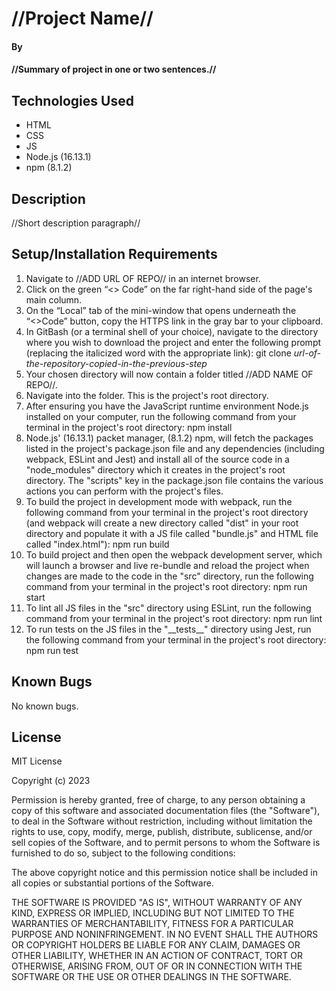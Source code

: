 # //Project Name//

#### By

#### //Summary of project in one or two sentences.//

## Technologies Used

- HTML
- CSS
- JS
- Node.js (16.13.1)
- npm (8.1.2)

## Description

//Short description paragraph//

## Setup/Installation Requirements

1. Navigate to //ADD URL OF REPO// in an internet browser.
2. Click on the green “<> Code” on the far right-hand side of the page's main column.
3. On the “Local” tab of the mini-window that opens underneath the “<>Code” button, copy the HTTPS link in the gray bar to your clipboard.
4. In GitBash (or a terminal shell of your choice), navigate to the directory where you wish to download the project and enter the following prompt (replacing the italicized word with the appropriate link): git clone _url-of-the-repository-copied-in-the-previous-step_
5. Your chosen directory will now contain a folder titled //ADD NAME OF REPO//.
6. Navigate into the folder. This is the project's root directory.
7. After ensuring you have the JavaScript runtime environment Node.js installed on your computer, run the following command from your terminal in the project's root directory: npm install
8. Node.js' (16.13.1) packet manager, (8.1.2) npm, will fetch the packages listed in the project's package.json file and any dependencies (including webpack, ESLint and Jest) and install all of the source code in a "node_modules" directory which it creates in the project's root directory. The "scripts" key in the package.json file contains the various actions you can perform with the project's files.
9. To build the project in development mode with webpack, run the following command from your terminal in the project's root directory (and webpack will create a new directory called "dist" in your root directory and populate it with a JS file called "bundle.js" and HTML file called "index.html"): npm run build
10. To build project and then open the webpack development server, which will launch a browser and live re-bundle and reload the project when changes are made to the code in the "src" directory, run the following command from your terminal in the project's root directory: npm run start
11. To lint all JS files in the "src" directory using ESLint, run the following command from your terminal in the project's root directory: npm run lint
12. To run tests on the JS files in the "\_\_tests\_\_" directory using Jest, run the following command from your terminal in the project's root directory: npm run test

## Known Bugs

No known bugs.

## License

MIT License

Copyright (c) 2023

Permission is hereby granted, free of charge, to any person obtaining a copy of this software and associated documentation files (the "Software"), to deal in the Software without restriction, including without limitation the rights to use, copy, modify, merge, publish, distribute, sublicense, and/or sell copies of the Software, and to permit persons to whom the Software is furnished to do so, subject to the following conditions:

The above copyright notice and this permission notice shall be included in all copies or substantial portions of the Software.

THE SOFTWARE IS PROVIDED "AS IS", WITHOUT WARRANTY OF ANY KIND, EXPRESS OR IMPLIED, INCLUDING BUT NOT LIMITED TO THE WARRANTIES OF MERCHANTABILITY, FITNESS FOR A PARTICULAR PURPOSE AND NONINFRINGEMENT. IN NO EVENT SHALL THE AUTHORS OR COPYRIGHT HOLDERS BE LIABLE FOR ANY CLAIM, DAMAGES OR OTHER LIABILITY, WHETHER IN AN ACTION OF CONTRACT, TORT OR OTHERWISE, ARISING FROM, OUT OF OR IN CONNECTION WITH THE SOFTWARE OR THE USE OR OTHER DEALINGS IN THE SOFTWARE.
